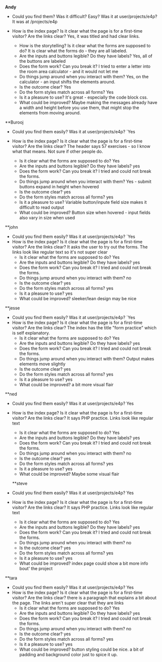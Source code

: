 **Andy** 
  - Could you find them? Was it difficult? Easy? Was it at user/projects/e4p?
    It was at /projects/e4p
- How is the index page? Is it clear what the page is for a first-time visitor? Are the links clear?
	  Yes, it was titled and had clear links. 

	- How is the storytelling? Is it clear what the forms are supposed to do?
		It is clear what the forms do - they are all labeled. 
	- Are the inputs and buttons legible? Do they have labels?
		Yes, all of the buttons are labeled
	- 	Does the form work? Can you break it?
	    I tried to enter a letter into the room area calculator - and it would not let me
	- 	Do things jump around when you interact with them?
	  Yes, on the calculator - an input shifts the elements around. 
	- 	Is the outcome clear?
Yes
	- 	Do the form styles match across all forms?
Yes
	- 	Is it a pleasure to use?
	It's great - especially the code block css.
	- 	What could be improved?
Maybe making the messages already have a width and height before you use them, that might stop the elements from moving around. 

**Burooj

- Could you find them easily? Was it at user/projects/e4p?
	`Yes
- How is the index page? Is it clear what the page is for a first-time visitor? Are the links clear?
  The header says 57 exercises - so I know what that means. Not sure if other people do.

	- Is it clear what the forms are supposed to do?
		  Yes
	- Are the inputs and buttons legible? Do they have labels?
		  yes
	- 	Does the form work? Can you break it?
		I tried and could not break the forms.
	- 	Do things jump around when you interact with them?
		Yes - submit buttons expand in height when hovered
	- 	Is the outcome clear?
		yes
	- 	Do the form styles match across all forms?
		yes
	- 	Is it a pleasure to use?
Variable button/inpute field size makes it difficult to read output
	- 	What could be improved?
		Button size when hovered - input fields also vary in size when used
    
 **john

- Could you find them easily? Was it at user/projects/e4p?
	`Yes
- How is the index page? Is it clear what the page is for a first-time visitor? Are the links clear?
    It asks the user to try out the forms. The links look like regular text so it's not super clear
	- Is it clear what the forms are supposed to do?
		  Yes
	- Are the inputs and buttons legible? Do they have labels?
		  yes
	- 	Does the form work? Can you break it?
		I tried and could not break the forms.
	- 	Do things jump around when you interact with them?
	  no
	- 	Is the outcome clear?
		yes
	- 	Do the form styles match across all forms?
		yes
	- 	Is it a pleasure to use?
		yes
	- 	What could be improved?
    sleeker/lean design may be nice
    
 **jesse

- Could you find them easily? Was it at user/projects/e4p?
	`Yes
- How is the index page? Is it clear what the page is for a first-time visitor? Are the links clear?
  The index has the title "form practice" which is self explanatory. 
	- Is it clear what the forms are supposed to do?
		  Yes
	- Are the inputs and buttons legible? Do they have labels?
		  yes
	- 	Does the form work? Can you break it?
		I tried and could not break the forms.
	- 	Do things jump around when you interact with them?
	  Output makes elements move slightly
	- 	Is the outcome clear?
		yes
	- 	Do the form styles match across all forms?
		yes
	- 	Is it a pleasure to use?
		yes
	- 	What could be improved?
    a bit more visual flair
    
 **ned

- Could you find them easily? Was it at user/projects/e4p?
	Yes
- How is the index page? Is it clear what the page is for a first-time visitor? Are the links clear?
  It says PHP practice. Links look like regular text
	- Is it clear what the forms are supposed to do?
		  Yes
	- Are the inputs and buttons legible? Do they have labels?
		  yes
	- 	Does the form work? Can you break it?
		I tried and could not break the forms.
	- 	Do things jump around when you interact with them?
	  no
	- 	Is the outcome clear?
		yes
	- 	Do the form styles match across all forms?
		yes
	- 	Is it a pleasure to use?
		yes
	- 	What could be improved?
    Maybe some visual flair
    
   **steve

- Could you find them easily? Was it at user/projects/e4p?
	Yes
- How is the index page? Is it clear what the page is for a first-time visitor? Are the links clear?
  It says PHP practice. Links look like regular text
	- Is it clear what the forms are supposed to do?
		  Yes
	- Are the inputs and buttons legible? Do they have labels?
		  yes
	- 	Does the form work? Can you break it?
		I tried and could not break the forms.
	- 	Do things jump around when you interact with them?
	  no
	- 	Is the outcome clear?
		yes
	- 	Do the form styles match across all forms?
		yes
	- 	Is it a pleasure to use?
		yes
	- 	What could be improved?
 index page could show a bit more info bout' the project
 
 **tara

- Could you find them easily? Was it at user/projects/e4p?
	Yes
- How is the index page? Is it clear what the page is for a first-time visitor? Are the links clear?
  there is a paragraph that explains a bit about the page. The links aren't super clear that they are links
	- Is it clear what the forms are supposed to do?
		  Yes
	- Are the inputs and buttons legible? Do they have labels?
		  yes
	- 	Does the form work? Can you break it?
		I tried and could not break the forms.
	- 	Do things jump around when you interact with them?
	  no
	- 	Is the outcome clear?
		yes
	- 	Do the form styles match across all forms?
		yes
	- 	Is it a pleasure to use?
		yes
	- 	What could be improved?
 button styling could be nice. a bit of padding and background color just to spice it up.
